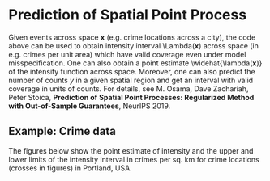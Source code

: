 # Prediction of Spatial Point Process
Given events across space **x** (e.g. crime locations across a city), the code above can be used to obtain intensity interval \Lambda(**x**) across space (in e.g. crimes per unit area) which have valid coverage even under model misspecification. One can also obtain a point estimate \widehat{\lambda(**x**)} of the intensity function across space. Moreover, one can also predict the number of counts *y* in a given spatial region and get an interval with valid coverage in units of counts.  For details, see M. Osama, Dave Zachariah, Peter Stoica, **Prediction of Spatial Point Processes: Regularized Method with Out-of-Sample Guarantees**, NeurIPS 2019.

## Example: Crime data
The figures below show the point estimate of intensity and the upper and lower limits of the intensity interval in crimes per sq. km for crime locations (crosses in figures) in Portland, USA. 



